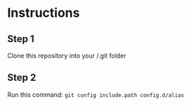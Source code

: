 Instructions
============

Step 1
------

Clone this repository into your <your-repo>/.git folder

Step 2
------

Run this command:
`git config include.path config.d/alias`

